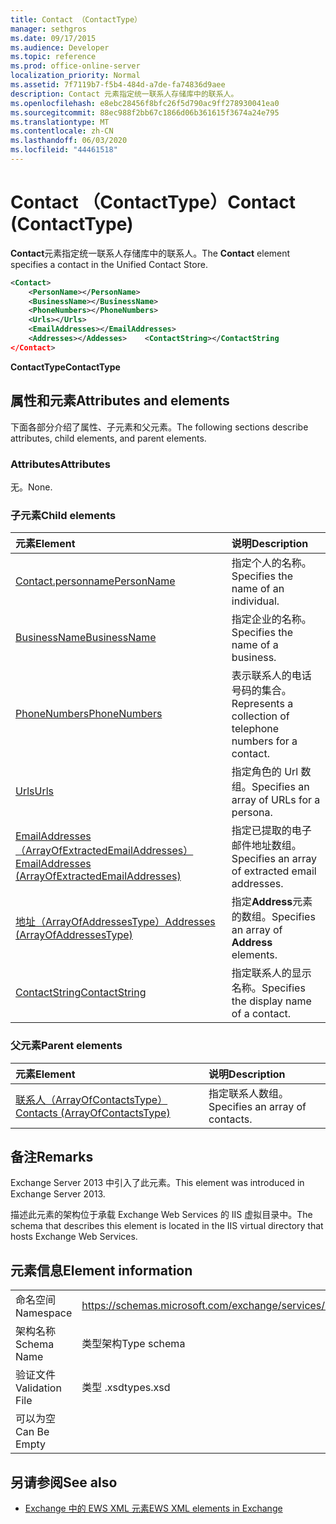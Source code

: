 ```yaml
---
title: Contact （ContactType）
manager: sethgros
ms.date: 09/17/2015
ms.audience: Developer
ms.topic: reference
ms.prod: office-online-server
localization_priority: Normal
ms.assetid: 7f7119b7-f5b4-484d-a7de-fa74836d9aee
description: Contact 元素指定统一联系人存储库中的联系人。
ms.openlocfilehash: e8ebc28456f8bfc26f5d790ac9ff278930041ea0
ms.sourcegitcommit: 88ec988f2bb67c1866d06b361615f3674a24e795
ms.translationtype: MT
ms.contentlocale: zh-CN
ms.lasthandoff: 06/03/2020
ms.locfileid: "44461518"
---
```

# <a name="contact-contacttype"></a><span data-ttu-id="54c1d-103">Contact （ContactType）</span><span class="sxs-lookup"><span data-stu-id="54c1d-103">Contact (ContactType)</span></span>

<span data-ttu-id="54c1d-104">**Contact**元素指定统一联系人存储库中的联系人。</span><span class="sxs-lookup"><span data-stu-id="54c1d-104">The **Contact** element specifies a contact in the Unified Contact Store.</span></span> 
  
```XML
<Contact>
    <PersonName></PersonName>
    <BusinessName></BusinessName>
    <PhoneNumbers></PhoneNumbers>
    <Urls></Urls>
    <EmailAddresses></EmailAddresses>
    <Addresses></Addesses>    <ContactString></ContactString
</Contact>
```

 <span data-ttu-id="54c1d-105">**ContactType**</span><span class="sxs-lookup"><span data-stu-id="54c1d-105">**ContactType**</span></span>
## <a name="attributes-and-elements"></a><span data-ttu-id="54c1d-106">属性和元素</span><span class="sxs-lookup"><span data-stu-id="54c1d-106">Attributes and elements</span></span>

<span data-ttu-id="54c1d-107">下面各部分介绍了属性、子元素和父元素。</span><span class="sxs-lookup"><span data-stu-id="54c1d-107">The following sections describe attributes, child elements, and parent elements.</span></span>
  
### <a name="attributes"></a><span data-ttu-id="54c1d-108">Attributes</span><span class="sxs-lookup"><span data-stu-id="54c1d-108">Attributes</span></span>

<span data-ttu-id="54c1d-109">无。</span><span class="sxs-lookup"><span data-stu-id="54c1d-109">None.</span></span>
  
### <a name="child-elements"></a><span data-ttu-id="54c1d-110">子元素</span><span class="sxs-lookup"><span data-stu-id="54c1d-110">Child elements</span></span>

|<span data-ttu-id="54c1d-111">**元素**</span><span class="sxs-lookup"><span data-stu-id="54c1d-111">**Element**</span></span>|<span data-ttu-id="54c1d-112">**说明**</span><span class="sxs-lookup"><span data-stu-id="54c1d-112">**Description**</span></span>|
|:-----|:-----|
|[<span data-ttu-id="54c1d-113">Contact.personname</span><span class="sxs-lookup"><span data-stu-id="54c1d-113">PersonName</span></span>](personname.md) <br/> |<span data-ttu-id="54c1d-114">指定个人的名称。</span><span class="sxs-lookup"><span data-stu-id="54c1d-114">Specifies the name of an individual.</span></span>  <br/> |
|[<span data-ttu-id="54c1d-115">BusinessName</span><span class="sxs-lookup"><span data-stu-id="54c1d-115">BusinessName</span></span>](businessname.md) <br/> |<span data-ttu-id="54c1d-116">指定企业的名称。</span><span class="sxs-lookup"><span data-stu-id="54c1d-116">Specifies the name of a business.</span></span>  <br/> |
|[<span data-ttu-id="54c1d-117">PhoneNumbers</span><span class="sxs-lookup"><span data-stu-id="54c1d-117">PhoneNumbers</span></span>](phonenumbers.md) <br/> |<span data-ttu-id="54c1d-118">表示联系人的电话号码的集合。</span><span class="sxs-lookup"><span data-stu-id="54c1d-118">Represents a collection of telephone numbers for a contact.</span></span>  <br/> |
|[<span data-ttu-id="54c1d-119">Urls</span><span class="sxs-lookup"><span data-stu-id="54c1d-119">Urls</span></span>](urls.md) <br/> |<span data-ttu-id="54c1d-120">指定角色的 Url 数组。</span><span class="sxs-lookup"><span data-stu-id="54c1d-120">Specifies an array of URLs for a persona.</span></span>  <br/> |
|[<span data-ttu-id="54c1d-121">EmailAddresses （ArrayOfExtractedEmailAddresses）</span><span class="sxs-lookup"><span data-stu-id="54c1d-121">EmailAddresses (ArrayOfExtractedEmailAddresses)</span></span>](emailaddresses-arrayofextractedemailaddresses.md) <br/> |<span data-ttu-id="54c1d-122">指定已提取的电子邮件地址数组。</span><span class="sxs-lookup"><span data-stu-id="54c1d-122">Specifies an array of extracted email addresses.</span></span>  <br/> |
|[<span data-ttu-id="54c1d-123">地址（ArrayOfAddressesType）</span><span class="sxs-lookup"><span data-stu-id="54c1d-123">Addresses (ArrayOfAddressesType)</span></span>](addresses-arrayofaddressestype.md) <br/> |<span data-ttu-id="54c1d-124">指定**Address**元素的数组。</span><span class="sxs-lookup"><span data-stu-id="54c1d-124">Specifies an array of **Address** elements.</span></span>  <br/> |
|[<span data-ttu-id="54c1d-125">ContactString</span><span class="sxs-lookup"><span data-stu-id="54c1d-125">ContactString</span></span>](contactstring.md) <br/> |<span data-ttu-id="54c1d-126">指定联系人的显示名称。</span><span class="sxs-lookup"><span data-stu-id="54c1d-126">Specifies the display name of a contact.</span></span>  <br/> |
   
### <a name="parent-elements"></a><span data-ttu-id="54c1d-127">父元素</span><span class="sxs-lookup"><span data-stu-id="54c1d-127">Parent elements</span></span>

|<span data-ttu-id="54c1d-128">**元素**</span><span class="sxs-lookup"><span data-stu-id="54c1d-128">**Element**</span></span>|<span data-ttu-id="54c1d-129">**说明**</span><span class="sxs-lookup"><span data-stu-id="54c1d-129">**Description**</span></span>|
|:-----|:-----|
|[<span data-ttu-id="54c1d-130">联系人（ArrayOfContactsType）</span><span class="sxs-lookup"><span data-stu-id="54c1d-130">Contacts (ArrayOfContactsType)</span></span>](contacts-arrayofcontactstype.md) <br/> |<span data-ttu-id="54c1d-131">指定联系人数组。</span><span class="sxs-lookup"><span data-stu-id="54c1d-131">Specifies an array of contacts.</span></span>  <br/> |
   
## <a name="remarks"></a><span data-ttu-id="54c1d-132">备注</span><span class="sxs-lookup"><span data-stu-id="54c1d-132">Remarks</span></span>

<span data-ttu-id="54c1d-133">Exchange Server 2013 中引入了此元素。</span><span class="sxs-lookup"><span data-stu-id="54c1d-133">This element was introduced in Exchange Server 2013.</span></span>
  
<span data-ttu-id="54c1d-134">描述此元素的架构位于承载 Exchange Web Services 的 IIS 虚拟目录中。</span><span class="sxs-lookup"><span data-stu-id="54c1d-134">The schema that describes this element is located in the IIS virtual directory that hosts Exchange Web Services.</span></span>
  
## <a name="element-information"></a><span data-ttu-id="54c1d-135">元素信息</span><span class="sxs-lookup"><span data-stu-id="54c1d-135">Element information</span></span>

|||
|:-----|:-----|
|<span data-ttu-id="54c1d-136">命名空间</span><span class="sxs-lookup"><span data-stu-id="54c1d-136">Namespace</span></span>  <br/> |https://schemas.microsoft.com/exchange/services/2006/types  <br/> |
|<span data-ttu-id="54c1d-137">架构名称</span><span class="sxs-lookup"><span data-stu-id="54c1d-137">Schema Name</span></span>  <br/> |<span data-ttu-id="54c1d-138">类型架构</span><span class="sxs-lookup"><span data-stu-id="54c1d-138">Type schema</span></span>  <br/> |
|<span data-ttu-id="54c1d-139">验证文件</span><span class="sxs-lookup"><span data-stu-id="54c1d-139">Validation File</span></span>  <br/> |<span data-ttu-id="54c1d-140">类型 .xsd</span><span class="sxs-lookup"><span data-stu-id="54c1d-140">types.xsd</span></span>  <br/> |
|<span data-ttu-id="54c1d-141">可以为空</span><span class="sxs-lookup"><span data-stu-id="54c1d-141">Can Be Empty</span></span>  <br/> ||
   
## <a name="see-also"></a><span data-ttu-id="54c1d-142">另请参阅</span><span class="sxs-lookup"><span data-stu-id="54c1d-142">See also</span></span>



- [<span data-ttu-id="54c1d-143">Exchange 中的 EWS XML 元素</span><span class="sxs-lookup"><span data-stu-id="54c1d-143">EWS XML elements in Exchange</span></span>](ews-xml-elements-in-exchange.md)

